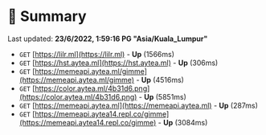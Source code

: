 # 📖 Summary
Last updated: **23/6/2022, 1:59:16 PG "Asia/Kuala_Lumpur"**

- `GET` [https://lilr.ml](https://lilr.ml) - **Up** (1566ms)
- `GET` [https://hst.aytea.ml](https://hst.aytea.ml) - **Up** (306ms)
- `GET` [https://memeapi.aytea.ml/gimme](https://memeapi.aytea.ml/gimme) - **Up** (4516ms)
- `GET` [https://color.aytea.ml/4b31d6.png](https://color.aytea.ml/4b31d6.png) - **Up** (5851ms)
- `GET` [https://memeapi.aytea.ml](https://memeapi.aytea.ml) - **Up** (287ms)
- `GET` [https://memeapi.aytea14.repl.co/gimme](https://memeapi.aytea14.repl.co/gimme) - **Up** (3084ms)
